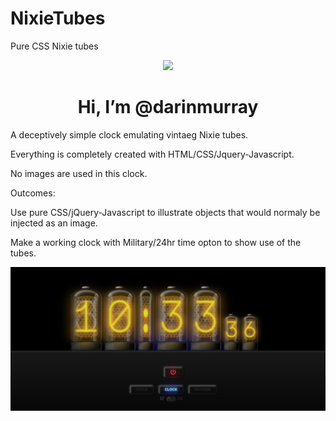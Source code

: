 # NixieTubes
Pure CSS Nixie tubes


<p align="center">
  <img src="https://cdn.shopify.com/s/files/1/1726/1791/t/2/assets/logo.png?v=4928066910420560241">
</p>

<h1 align="center"> Hi, I’m @darinmurray </h1>




A deceptively simple clock emulating vintaeg Nixie tubes. 

Everything is completely created with HTML/CSS/Jquery-Javascript.

No images are used in this clock. 


Outcomes:

Use pure CSS/jQuery-Javascript to illustrate objects that would normaly be injected as an image.


Make a working clock with Military/24hr time opton to show use of the tubes.

![](images/read-me-images/clock.png)
